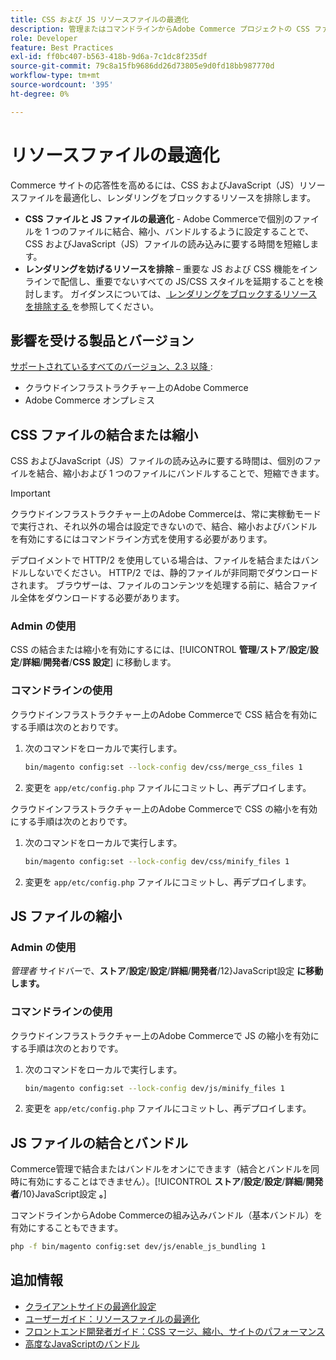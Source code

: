 ```yaml
---
title: CSS および JS リソースファイルの最適化
description: 管理またはコマンドラインからAdobe Commerce プロジェクトの CSS ファイルとJavaScript（JS）ファイルを結合して縮小する方法を説明します。
role: Developer
feature: Best Practices
exl-id: ff0bc407-b563-418b-9d6a-7c1dc8f235df
source-git-commit: 79c8a15fb9686dd26d73805e9d0fd18bb987770d
workflow-type: tm+mt
source-wordcount: '395'
ht-degree: 0%

---
```


# リソースファイルの最適化

Commerce サイトの応答性を高めるには、CSS およびJavaScript（JS）リソースファイルを最適化し、レンダリングをブロックするリソースを排除します。

- **CSS ファイルと JS ファイルの最適化** - Adobe Commerceで個別のファイルを 1 つのファイルに結合、縮小、バンドルするように設定することで、CSS およびJavaScript（JS）ファイルの読み込みに要する時間を短縮します。
- **レンダリングを妨げるリソースを排除** – 重要な JS および CSS 機能をインラインで配信し、重要でないすべての JS/CSS スタイルを延期することを検討します。 ガイダンスについては、[ レンダリングをブロックするリソースを排除する ](https://web.dev/render-blocking-resources/) を参照してください。

## 影響を受ける製品とバージョン

[ サポートされているすべてのバージョン、2.3 以降 ](../../../release/versions.md):

- クラウドインフラストラクチャー上のAdobe Commerce
- Adobe Commerce オンプレミス

## CSS ファイルの結合または縮小

CSS およびJavaScript（JS）ファイルの読み込みに要する時間は、個別のファイルを結合、縮小および 1 つのファイルにバンドルすることで、短縮できます。

>[!IMPORTANT]
>
>クラウドインフラストラクチャー上のAdobe Commerceは、常に実稼動モードで実行され、それ以外の場合は設定できないので、結合、縮小およびバンドルを有効にするにはコマンドライン方式を使用する必要があります。

デプロイメントで HTTP/2 を使用している場合は、ファイルを結合またはバンドルしないでください。 HTTP/2 では、静的ファイルが非同期でダウンロードされます。 ブラウザーは、ファイルのコンテンツを処理する前に、結合ファイル全体をダウンロードする必要があります。

### Admin の使用

CSS の結合または縮小を有効にするには、[!UICONTROL **管理**/**ストア**/**設定**/**設定**/**詳細**/**開発者**/**CSS 設定**] に移動します。

### コマンドラインの使用

クラウドインフラストラクチャー上のAdobe Commerceで CSS 結合を有効にする手順は次のとおりです。

1. 次のコマンドをローカルで実行します。

   ```bash
   bin/magento config:set --lock-config dev/css/merge_css_files 1
   ```

1. 変更を `app/etc/config.php` ファイルにコミットし、再デプロイします。

クラウドインフラストラクチャー上のAdobe Commerceで CSS の縮小を有効にする手順は次のとおりです。

1. 次のコマンドをローカルで実行します。

   ```bash
   bin/magento config:set --lock-config dev/css/minify_files 1
   ```

1. 変更を `app/etc/config.php` ファイルにコミットし、再デプロイします。

## JS ファイルの縮小

### Admin の使用

*管理者* サイドバーで、**ストア**/**設定**/**設定**/**詳細**/**開発者**/12}JavaScript設定 **に移動します。**

### コマンドラインの使用

クラウドインフラストラクチャー上のAdobe Commerceで JS の縮小を有効にする手順は次のとおりです。

1. 次のコマンドをローカルで実行します。

   ```bash
   bin/magento config:set --lock-config dev/js/minify_files 1
   ```

1. 変更を `app/etc/config.php` ファイルにコミットし、再デプロイします。

## JS ファイルの結合とバンドル

Commerce管理で結合またはバンドルをオンにできます（結合とバンドルを同時に有効にすることはできません）。[!UICONTROL **ストア**/**設定**/**設定**/**詳細**/**開発者**/10}JavaScript設定 **。**]

コマンドラインからAdobe Commerceの組み込みバンドル（基本バンドル）を有効にすることもできます。

```bash
php -f bin/magento config:set dev/js/enable_js_bundling 1
```

## 追加情報

- [クライアントサイドの最適化設定](../../../performance/configuration.md#client-side-optimization-settings)
- [ ユーザーガイド：リソースファイルの最適化 ](https://experienceleague.adobe.com/en/docs/commerce-admin/systems/tools/developer-tools#optimizing-resource-files)
- [ フロントエンド開発者ガイド：CSS マージ、縮小、サイトのパフォーマンス ](https://developer.adobe.com/commerce/frontend-core/guide/css/#css-merging-minification-and-performance)
- [高度なJavaScriptのバンドル](../../../performance/advanced-js-bundling.md)
